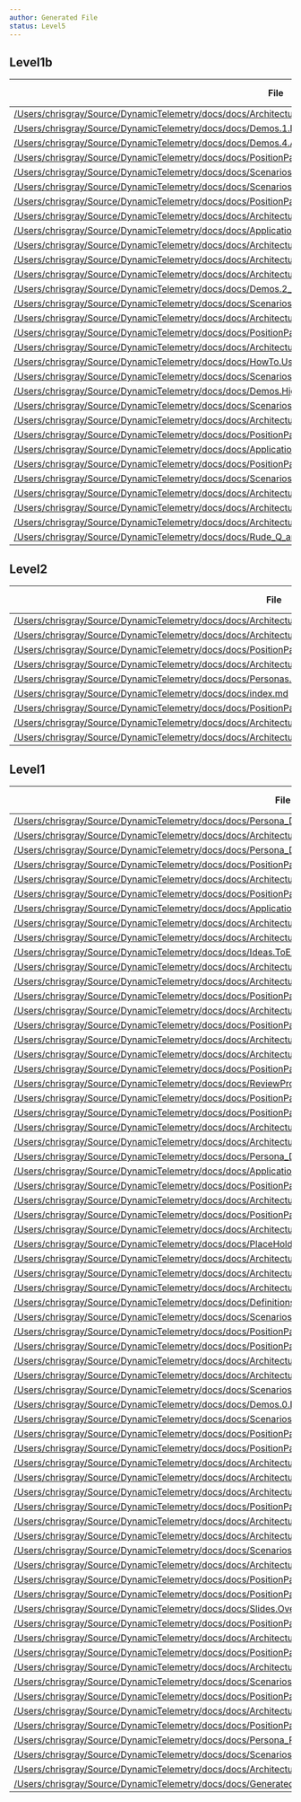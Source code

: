 ```yaml
---
author: Generated File
status: Level5
---
```

## Level1b

| File | Word Count |
|------|------------|
| [/Users/chrisgray/Source/DynamicTelemetry/docs/docs/Architecture.Action.Explanation.document.md](/Users/chrisgray/Source/DynamicTelemetry/docs/docs/Architecture.Action.Explanation.document.md)  | 124|
| [/Users/chrisgray/Source/DynamicTelemetry/docs/docs/Demos.1.DropChattyLog.md](/Users/chrisgray/Source/DynamicTelemetry/docs/docs/Demos.1.DropChattyLog.md)  | 1103|
| [/Users/chrisgray/Source/DynamicTelemetry/docs/docs/Demos.4.AddTelemetryDemo.md](/Users/chrisgray/Source/DynamicTelemetry/docs/docs/Demos.4.AddTelemetryDemo.md)  | 1084|
| [/Users/chrisgray/Source/DynamicTelemetry/docs/docs/PositionPaper.FileAndStreaming.document.md](/Users/chrisgray/Source/DynamicTelemetry/docs/docs/PositionPaper.FileAndStreaming.document.md)  | 229|
| [/Users/chrisgray/Source/DynamicTelemetry/docs/docs/Scenarios.Overview.document.md](/Users/chrisgray/Source/DynamicTelemetry/docs/docs/Scenarios.Overview.document.md)  | 180|
| [/Users/chrisgray/Source/DynamicTelemetry/docs/docs/Scenarios.Overview.DurableDashboards.Alerts.document.md](/Users/chrisgray/Source/DynamicTelemetry/docs/docs/Scenarios.Overview.DurableDashboards.Alerts.document.md)  | 569|
| [/Users/chrisgray/Source/DynamicTelemetry/docs/docs/PositionPaper.SharingDataAmongStakeHoldersIsHard.document.md](/Users/chrisgray/Source/DynamicTelemetry/docs/docs/PositionPaper.SharingDataAmongStakeHoldersIsHard.document.md)  | 180|
| [/Users/chrisgray/Source/DynamicTelemetry/docs/docs/Architecture.Components.Streaming.Observability.document.md](/Users/chrisgray/Source/DynamicTelemetry/docs/docs/Architecture.Components.Streaming.Observability.document.md)  | 59|
| [/Users/chrisgray/Source/DynamicTelemetry/docs/docs/Applications.FlightRecorder.MemoryLeak.document.md](/Users/chrisgray/Source/DynamicTelemetry/docs/docs/Applications.FlightRecorder.MemoryLeak.document.md)  | 211|
| [/Users/chrisgray/Source/DynamicTelemetry/docs/docs/Architecture.Components.Observer.Kernel.document.md](/Users/chrisgray/Source/DynamicTelemetry/docs/docs/Architecture.Components.Observer.Kernel.document.md)  | 68|
| [/Users/chrisgray/Source/DynamicTelemetry/docs/docs/Architecture.FlightRecorder.Overview.document.md](/Users/chrisgray/Source/DynamicTelemetry/docs/docs/Architecture.FlightRecorder.Overview.document.md)  | 915|
| [/Users/chrisgray/Source/DynamicTelemetry/docs/docs/Architecture.KeyConstructs.Overview.document.md](/Users/chrisgray/Source/DynamicTelemetry/docs/docs/Architecture.KeyConstructs.Overview.document.md)  | 653|
| [/Users/chrisgray/Source/DynamicTelemetry/docs/docs/Demos.2_DynamicProbe.md](/Users/chrisgray/Source/DynamicTelemetry/docs/docs/Demos.2_DynamicProbe.md)  | 277|
| [/Users/chrisgray/Source/DynamicTelemetry/docs/docs/Scenarios.Overview.Reliability.document.md](/Users/chrisgray/Source/DynamicTelemetry/docs/docs/Scenarios.Overview.Reliability.document.md)  | 2232|
| [/Users/chrisgray/Source/DynamicTelemetry/docs/docs/Architecture.FlightRecorder.ShortHorizons.document.md](/Users/chrisgray/Source/DynamicTelemetry/docs/docs/Architecture.FlightRecorder.ShortHorizons.document.md)  | 633|
| [/Users/chrisgray/Source/DynamicTelemetry/docs/docs/PositionPaper.DeliveryGuarantees.document.md](/Users/chrisgray/Source/DynamicTelemetry/docs/docs/PositionPaper.DeliveryGuarantees.document.md)  | 163|
| [/Users/chrisgray/Source/DynamicTelemetry/docs/docs/Architecture.Components.FiltersAndRouters.document.md](/Users/chrisgray/Source/DynamicTelemetry/docs/docs/Architecture.Components.FiltersAndRouters.document.md)  | 44|
| [/Users/chrisgray/Source/DynamicTelemetry/docs/docs/HowTo.UseThisDocumentation.document.md](/Users/chrisgray/Source/DynamicTelemetry/docs/docs/HowTo.UseThisDocumentation.document.md)  | 332|
| [/Users/chrisgray/Source/DynamicTelemetry/docs/docs/Scenarios.Overview.RedactingSecrets.document.md](/Users/chrisgray/Source/DynamicTelemetry/docs/docs/Scenarios.Overview.RedactingSecrets.document.md)  | 1090|
| [/Users/chrisgray/Source/DynamicTelemetry/docs/docs/Demos.HighLevel.Overview.md](/Users/chrisgray/Source/DynamicTelemetry/docs/docs/Demos.HighLevel.Overview.md)  | 1187|
| [/Users/chrisgray/Source/DynamicTelemetry/docs/docs/Scenarios.Overview.DeepDiagnostics.document.md](/Users/chrisgray/Source/DynamicTelemetry/docs/docs/Scenarios.Overview.DeepDiagnostics.document.md)  | 760|
| [/Users/chrisgray/Source/DynamicTelemetry/docs/docs/Architecture.FlightRecorder.LongHorizons.document.md](/Users/chrisgray/Source/DynamicTelemetry/docs/docs/Architecture.FlightRecorder.LongHorizons.document.md)  | 795|
| [/Users/chrisgray/Source/DynamicTelemetry/docs/docs/PositionPaper.ObserverEffect.document.md](/Users/chrisgray/Source/DynamicTelemetry/docs/docs/PositionPaper.ObserverEffect.document.md)  | 728|
| [/Users/chrisgray/Source/DynamicTelemetry/docs/docs/Applications.FlightRecorder.PriorToCrash.document.md](/Users/chrisgray/Source/DynamicTelemetry/docs/docs/Applications.FlightRecorder.PriorToCrash.document.md)  | 252|
| [/Users/chrisgray/Source/DynamicTelemetry/docs/docs/PositionPaper.TelemetryUmbilical.document.md](/Users/chrisgray/Source/DynamicTelemetry/docs/docs/PositionPaper.TelemetryUmbilical.document.md)  | 92|
| [/Users/chrisgray/Source/DynamicTelemetry/docs/docs/Scenarios.Overview.CostReduction.document.md](/Users/chrisgray/Source/DynamicTelemetry/docs/docs/Scenarios.Overview.CostReduction.document.md)  | 1391|
| [/Users/chrisgray/Source/DynamicTelemetry/docs/docs/Architecture.Overview.document.md](/Users/chrisgray/Source/DynamicTelemetry/docs/docs/Architecture.Overview.document.md)  | 330|
| [/Users/chrisgray/Source/DynamicTelemetry/docs/docs/Architecture.FlightRecorder.TraceHorizons.document.md](/Users/chrisgray/Source/DynamicTelemetry/docs/docs/Architecture.FlightRecorder.TraceHorizons.document.md)  | 466|
| [/Users/chrisgray/Source/DynamicTelemetry/docs/docs/Architecture.Components.Observer.InProcess.document.md](/Users/chrisgray/Source/DynamicTelemetry/docs/docs/Architecture.Components.Observer.InProcess.document.md)  | 53|
| [/Users/chrisgray/Source/DynamicTelemetry/docs/docs/Rude_Q_and_A.md](/Users/chrisgray/Source/DynamicTelemetry/docs/docs/Rude_Q_and_A.md)  | 748|


## Level2

| File | Word Count |
|------|------------|
| [/Users/chrisgray/Source/DynamicTelemetry/docs/docs/Architecture.Components.Processor.Overview.document.md](/Users/chrisgray/Source/DynamicTelemetry/docs/docs/Architecture.Components.Processor.Overview.document.md)  | 952|
| [/Users/chrisgray/Source/DynamicTelemetry/docs/docs/Architecture.Probes.Overview.document.md](/Users/chrisgray/Source/DynamicTelemetry/docs/docs/Architecture.Probes.Overview.document.md)  | 1395|
| [/Users/chrisgray/Source/DynamicTelemetry/docs/docs/PositionPaper.DurableIds_StructuredPayloads.document.md](/Users/chrisgray/Source/DynamicTelemetry/docs/docs/PositionPaper.DurableIds_StructuredPayloads.document.md)  | 1242|
| [/Users/chrisgray/Source/DynamicTelemetry/docs/docs/Architecture.Components.Processor.StateMachine.document.md](/Users/chrisgray/Source/DynamicTelemetry/docs/docs/Architecture.Components.Processor.StateMachine.document.md)  | 472|
| [/Users/chrisgray/Source/DynamicTelemetry/docs/docs/Personas.Overview.document.md](/Users/chrisgray/Source/DynamicTelemetry/docs/docs/Personas.Overview.document.md)  | 257|
| [/Users/chrisgray/Source/DynamicTelemetry/docs/docs/index.md](/Users/chrisgray/Source/DynamicTelemetry/docs/docs/index.md)  | 641|
| [/Users/chrisgray/Source/DynamicTelemetry/docs/docs/PositionPaper.ThinkLike.RTOS.document.md](/Users/chrisgray/Source/DynamicTelemetry/docs/docs/PositionPaper.ThinkLike.RTOS.document.md)  | 43|
| [/Users/chrisgray/Source/DynamicTelemetry/docs/docs/Architecture.Components.Processor.Language.md](/Users/chrisgray/Source/DynamicTelemetry/docs/docs/Architecture.Components.Processor.Language.md)  | 476|
| [/Users/chrisgray/Source/DynamicTelemetry/docs/docs/Architecture.Components.Processor.QueryLanguage.document.md](/Users/chrisgray/Source/DynamicTelemetry/docs/docs/Architecture.Components.Processor.QueryLanguage.document.md)  | 349|


## Level1

| File | Word Count |
|------|------------|
| [/Users/chrisgray/Source/DynamicTelemetry/docs/docs/Persona_Developer.document.md](/Users/chrisgray/Source/DynamicTelemetry/docs/docs/Persona_Developer.document.md)  | 153|
| [/Users/chrisgray/Source/DynamicTelemetry/docs/docs/Architecture.Action.StateCollection.document.md](/Users/chrisgray/Source/DynamicTelemetry/docs/docs/Architecture.Action.StateCollection.document.md)  | 13|
| [/Users/chrisgray/Source/DynamicTelemetry/docs/docs/Persona_DevOps.document.md](/Users/chrisgray/Source/DynamicTelemetry/docs/docs/Persona_DevOps.document.md)  | 110|
| [/Users/chrisgray/Source/DynamicTelemetry/docs/docs/PositionPaper.TriggeredFlightRecorder.document.md](/Users/chrisgray/Source/DynamicTelemetry/docs/docs/PositionPaper.TriggeredFlightRecorder.document.md)  | 13|
| [/Users/chrisgray/Source/DynamicTelemetry/docs/docs/Architecture.Components.ProcessorInstallation.Overview.document.md](/Users/chrisgray/Source/DynamicTelemetry/docs/docs/Architecture.Components.ProcessorInstallation.Overview.document.md)  | 46|
| [/Users/chrisgray/Source/DynamicTelemetry/docs/docs/PositionPaper.SelfDescribingProductionCode.document.md](/Users/chrisgray/Source/DynamicTelemetry/docs/docs/PositionPaper.SelfDescribingProductionCode.document.md)  | 19|
| [/Users/chrisgray/Source/DynamicTelemetry/docs/docs/Applications.InterestingApplications.document.md](/Users/chrisgray/Source/DynamicTelemetry/docs/docs/Applications.InterestingApplications.document.md)  | 10|
| [/Users/chrisgray/Source/DynamicTelemetry/docs/docs/Architecture.Probe.DTrace.document.md](/Users/chrisgray/Source/DynamicTelemetry/docs/docs/Architecture.Probe.DTrace.document.md)  | 18|
| [/Users/chrisgray/Source/DynamicTelemetry/docs/docs/Architecture.Probe.Breakpoint.document.md](/Users/chrisgray/Source/DynamicTelemetry/docs/docs/Architecture.Probe.Breakpoint.document.md)  | 103|
| [/Users/chrisgray/Source/DynamicTelemetry/docs/docs/Ideas.ToExpandOn.document.md](/Users/chrisgray/Source/DynamicTelemetry/docs/docs/Ideas.ToExpandOn.document.md)  | 146|
| [/Users/chrisgray/Source/DynamicTelemetry/docs/docs/Architecture.Probe.ptrace.document.md](/Users/chrisgray/Source/DynamicTelemetry/docs/docs/Architecture.Probe.ptrace.document.md)  | 13|
| [/Users/chrisgray/Source/DynamicTelemetry/docs/docs/Architecture.Components.FileBased.Observability.document.md](/Users/chrisgray/Source/DynamicTelemetry/docs/docs/Architecture.Components.FileBased.Observability.document.md)  | 10|
| [/Users/chrisgray/Source/DynamicTelemetry/docs/docs/PositionPaper.ScarcityAndHumans.md](/Users/chrisgray/Source/DynamicTelemetry/docs/docs/PositionPaper.ScarcityAndHumans.md)  | 15|
| [/Users/chrisgray/Source/DynamicTelemetry/docs/docs/Architecture.Action.FileCollection.document.md](/Users/chrisgray/Source/DynamicTelemetry/docs/docs/Architecture.Action.FileCollection.document.md)  | 13|
| [/Users/chrisgray/Source/DynamicTelemetry/docs/docs/PositionPaper.Actions.document.md](/Users/chrisgray/Source/DynamicTelemetry/docs/docs/PositionPaper.Actions.document.md)  | 13|
| [/Users/chrisgray/Source/DynamicTelemetry/docs/docs/Architecture.DesignPatterns.Counters.document.md](/Users/chrisgray/Source/DynamicTelemetry/docs/docs/Architecture.DesignPatterns.Counters.document.md)  | 10|
| [/Users/chrisgray/Source/DynamicTelemetry/docs/docs/Architecture.DesignPatterns.Triggers.document.md](/Users/chrisgray/Source/DynamicTelemetry/docs/docs/Architecture.DesignPatterns.Triggers.document.md)  | 10|
| [/Users/chrisgray/Source/DynamicTelemetry/docs/docs/PositionPaper.GuideToLogVerbosity.document.md](/Users/chrisgray/Source/DynamicTelemetry/docs/docs/PositionPaper.GuideToLogVerbosity.document.md)  | 17|
| [/Users/chrisgray/Source/DynamicTelemetry/docs/docs/ReviewProcess.document.md](/Users/chrisgray/Source/DynamicTelemetry/docs/docs/ReviewProcess.document.md)  | 98|
| [/Users/chrisgray/Source/DynamicTelemetry/docs/docs/PositionPaper.ProceduralizeNets.document.md](/Users/chrisgray/Source/DynamicTelemetry/docs/docs/PositionPaper.ProceduralizeNets.document.md)  | 16|
| [/Users/chrisgray/Source/DynamicTelemetry/docs/docs/PositionPaper.TriggeredCollections.document.md](/Users/chrisgray/Source/DynamicTelemetry/docs/docs/PositionPaper.TriggeredCollections.document.md)  | 13|
| [/Users/chrisgray/Source/DynamicTelemetry/docs/docs/Architecture.DesignPatterns.Queues.document.md](/Users/chrisgray/Source/DynamicTelemetry/docs/docs/Architecture.DesignPatterns.Queues.document.md)  | 10|
| [/Users/chrisgray/Source/DynamicTelemetry/docs/docs/Architecture.Action.VerboseLogs.document.md](/Users/chrisgray/Source/DynamicTelemetry/docs/docs/Architecture.Action.VerboseLogs.document.md)  | 13|
| [/Users/chrisgray/Source/DynamicTelemetry/docs/docs/Persona_DataAnalysis.document.md](/Users/chrisgray/Source/DynamicTelemetry/docs/docs/Persona_DataAnalysis.document.md)  | 122|
| [/Users/chrisgray/Source/DynamicTelemetry/docs/docs/Applications.Overview.InterestingApplications.document.md](/Users/chrisgray/Source/DynamicTelemetry/docs/docs/Applications.Overview.InterestingApplications.document.md)  | 7|
| [/Users/chrisgray/Source/DynamicTelemetry/docs/docs/PositionPaper.DynamicallyToggleLogs.document.md](/Users/chrisgray/Source/DynamicTelemetry/docs/docs/PositionPaper.DynamicallyToggleLogs.document.md)  | 13|
| [/Users/chrisgray/Source/DynamicTelemetry/docs/docs/Architecture.Components.Observer.External.OnBox.document.md](/Users/chrisgray/Source/DynamicTelemetry/docs/docs/Architecture.Components.Observer.External.OnBox.document.md)  | 62|
| [/Users/chrisgray/Source/DynamicTelemetry/docs/docs/PositionPaper.ClearFailuresViaSchema.document.md](/Users/chrisgray/Source/DynamicTelemetry/docs/docs/PositionPaper.ClearFailuresViaSchema.document.md)  | 17|
| [/Users/chrisgray/Source/DynamicTelemetry/docs/docs/Architecture.Probe.OpenTelemetry.document.md](/Users/chrisgray/Source/DynamicTelemetry/docs/docs/Architecture.Probe.OpenTelemetry.document.md)  | 13|
| [/Users/chrisgray/Source/DynamicTelemetry/docs/docs/PlaceHolder.document.md](/Users/chrisgray/Source/DynamicTelemetry/docs/docs/PlaceHolder.document.md)  | 18|
| [/Users/chrisgray/Source/DynamicTelemetry/docs/docs/Architecture.Probe.uprobes.document.md](/Users/chrisgray/Source/DynamicTelemetry/docs/docs/Architecture.Probe.uprobes.document.md)  | 13|
| [/Users/chrisgray/Source/DynamicTelemetry/docs/docs/Architecture.Action.ConfigCollection.document.md](/Users/chrisgray/Source/DynamicTelemetry/docs/docs/Architecture.Action.ConfigCollection.document.md)  | 13|
| [/Users/chrisgray/Source/DynamicTelemetry/docs/docs/Architecture.Action.MemoryDump.document.md](/Users/chrisgray/Source/DynamicTelemetry/docs/docs/Architecture.Action.MemoryDump.document.md)  | 10|
| [/Users/chrisgray/Source/DynamicTelemetry/docs/docs/Definitions.document.md](/Users/chrisgray/Source/DynamicTelemetry/docs/docs/Definitions.document.md)  | 19|
| [/Users/chrisgray/Source/DynamicTelemetry/docs/docs/Scenarios.EventSuppression.document.md](/Users/chrisgray/Source/DynamicTelemetry/docs/docs/Scenarios.EventSuppression.document.md)  | 15|
| [/Users/chrisgray/Source/DynamicTelemetry/docs/docs/PositionPaper.TestingWithEntropy.document.md](/Users/chrisgray/Source/DynamicTelemetry/docs/docs/PositionPaper.TestingWithEntropy.document.md)  | 14|
| [/Users/chrisgray/Source/DynamicTelemetry/docs/docs/PositionPaper.ConvertLogsToMetrics.document.md](/Users/chrisgray/Source/DynamicTelemetry/docs/docs/PositionPaper.ConvertLogsToMetrics.document.md)  | 17|
| [/Users/chrisgray/Source/DynamicTelemetry/docs/docs/Architecture.Components.Observer.External.OffBox.document.md](/Users/chrisgray/Source/DynamicTelemetry/docs/docs/Architecture.Components.Observer.External.OffBox.document.md)  | 97|
| [/Users/chrisgray/Source/DynamicTelemetry/docs/docs/Architecture.Action.ProcessExecution.document.md](/Users/chrisgray/Source/DynamicTelemetry/docs/docs/Architecture.Action.ProcessExecution.document.md)  | 13|
| [/Users/chrisgray/Source/DynamicTelemetry/docs/docs/Scenarios.ConvertLogsToMetrics.document.md](/Users/chrisgray/Source/DynamicTelemetry/docs/docs/Scenarios.ConvertLogsToMetrics.document.md)  | 15|
| [/Users/chrisgray/Source/DynamicTelemetry/docs/docs/Demos.0.DynamicID.md](/Users/chrisgray/Source/DynamicTelemetry/docs/docs/Demos.0.DynamicID.md)  | 722|
| [/Users/chrisgray/Source/DynamicTelemetry/docs/docs/Scenarios.EventFieldSuppression.document.md](/Users/chrisgray/Source/DynamicTelemetry/docs/docs/Scenarios.EventFieldSuppression.document.md)  | 16|
| [/Users/chrisgray/Source/DynamicTelemetry/docs/docs/PositionPaper.TraditionalTesting.md](/Users/chrisgray/Source/DynamicTelemetry/docs/docs/PositionPaper.TraditionalTesting.md)  | 15|
| [/Users/chrisgray/Source/DynamicTelemetry/docs/docs/PositionPaper.ConfigurationDeployment.document.md](/Users/chrisgray/Source/DynamicTelemetry/docs/docs/PositionPaper.ConfigurationDeployment.document.md)  | 71|
| [/Users/chrisgray/Source/DynamicTelemetry/docs/docs/Architecture.Probe.user_events.document.md](/Users/chrisgray/Source/DynamicTelemetry/docs/docs/Architecture.Probe.user_events.document.md)  | 13|
| [/Users/chrisgray/Source/DynamicTelemetry/docs/docs/Architecture.Action.CPUSample.document.md](/Users/chrisgray/Source/DynamicTelemetry/docs/docs/Architecture.Action.CPUSample.document.md)  | 13|
| [/Users/chrisgray/Source/DynamicTelemetry/docs/docs/Architecture.DesignPatterns.DesignPatterns.Overview.document.md](/Users/chrisgray/Source/DynamicTelemetry/docs/docs/Architecture.DesignPatterns.DesignPatterns.Overview.document.md)  | 14|
| [/Users/chrisgray/Source/DynamicTelemetry/docs/docs/PositionPaper.DefiningProduction.document.md](/Users/chrisgray/Source/DynamicTelemetry/docs/docs/PositionPaper.DefiningProduction.document.md)  | 27|
| [/Users/chrisgray/Source/DynamicTelemetry/docs/docs/Architecture.DesignPatterns.Toggles.document.md](/Users/chrisgray/Source/DynamicTelemetry/docs/docs/Architecture.DesignPatterns.Toggles.document.md)  | 10|
| [/Users/chrisgray/Source/DynamicTelemetry/docs/docs/Architecture.Probe.eBPF.document.md](/Users/chrisgray/Source/DynamicTelemetry/docs/docs/Architecture.Probe.eBPF.document.md)  | 13|
| [/Users/chrisgray/Source/DynamicTelemetry/docs/docs/Scenarios.EventAggregation.document.md](/Users/chrisgray/Source/DynamicTelemetry/docs/docs/Scenarios.EventAggregation.document.md)  | 15|
| [/Users/chrisgray/Source/DynamicTelemetry/docs/docs/Architecture.Probe.ETW.document.md](/Users/chrisgray/Source/DynamicTelemetry/docs/docs/Architecture.Probe.ETW.document.md)  | 13|
| [/Users/chrisgray/Source/DynamicTelemetry/docs/docs/PositionPaper.PositionPapers.Overview.document.md](/Users/chrisgray/Source/DynamicTelemetry/docs/docs/PositionPaper.PositionPapers.Overview.document.md)  | 13|
| [/Users/chrisgray/Source/DynamicTelemetry/docs/docs/PositionPaper.AuditingProductionCode.document.md](/Users/chrisgray/Source/DynamicTelemetry/docs/docs/PositionPaper.AuditingProductionCode.document.md)  | 20|
| [/Users/chrisgray/Source/DynamicTelemetry/docs/docs/Slides.Overview.Presentation.md](/Users/chrisgray/Source/DynamicTelemetry/docs/docs/Slides.Overview.Presentation.md)  | 377|
| [/Users/chrisgray/Source/DynamicTelemetry/docs/docs/PositionPaper.ProbeRiskLevels.document.md](/Users/chrisgray/Source/DynamicTelemetry/docs/docs/PositionPaper.ProbeRiskLevels.document.md)  | 61|
| [/Users/chrisgray/Source/DynamicTelemetry/docs/docs/Architecture.DesignPatterns.Valves.document.md](/Users/chrisgray/Source/DynamicTelemetry/docs/docs/Architecture.DesignPatterns.Valves.document.md)  | 10|
| [/Users/chrisgray/Source/DynamicTelemetry/docs/docs/PositionPaper.FlightRecorder.document.md](/Users/chrisgray/Source/DynamicTelemetry/docs/docs/PositionPaper.FlightRecorder.document.md)  | 17|
| [/Users/chrisgray/Source/DynamicTelemetry/docs/docs/Architecture.Action.FlightRecorder.document.md](/Users/chrisgray/Source/DynamicTelemetry/docs/docs/Architecture.Action.FlightRecorder.document.md)  | 33|
| [/Users/chrisgray/Source/DynamicTelemetry/docs/docs/Scenarios.ExtractingMemoryWithUProbe.document.md](/Users/chrisgray/Source/DynamicTelemetry/docs/docs/Scenarios.ExtractingMemoryWithUProbe.document.md)  | 15|
| [/Users/chrisgray/Source/DynamicTelemetry/docs/docs/PositionPaper.ABTestingWithRichDiagnostics.document.md](/Users/chrisgray/Source/DynamicTelemetry/docs/docs/PositionPaper.ABTestingWithRichDiagnostics.document.md)  | 14|
| [/Users/chrisgray/Source/DynamicTelemetry/docs/docs/Architecture.FlightRecorder.CubbyHole.document.md](/Users/chrisgray/Source/DynamicTelemetry/docs/docs/Architecture.FlightRecorder.CubbyHole.document.md)  | 15|
| [/Users/chrisgray/Source/DynamicTelemetry/docs/docs/PositionPaper.ProbeToHeader.document.md](/Users/chrisgray/Source/DynamicTelemetry/docs/docs/PositionPaper.ProbeToHeader.document.md)  | 15|
| [/Users/chrisgray/Source/DynamicTelemetry/docs/docs/Persona_ProjectManager.document.md](/Users/chrisgray/Source/DynamicTelemetry/docs/docs/Persona_ProjectManager.document.md)  | 121|
| [/Users/chrisgray/Source/DynamicTelemetry/docs/docs/Scenarios.ChangingEnvironments.document.md](/Users/chrisgray/Source/DynamicTelemetry/docs/docs/Scenarios.ChangingEnvironments.document.md)  | 15|
| [/Users/chrisgray/Source/DynamicTelemetry/docs/docs/Architecture.Action.PacketCapture.document.md](/Users/chrisgray/Source/DynamicTelemetry/docs/docs/Architecture.Action.PacketCapture.document.md)  | 14|
| [/Users/chrisgray/Source/DynamicTelemetry/docs/docs/GeneratedFileStatus.md](/Users/chrisgray/Source/DynamicTelemetry/docs/docs/GeneratedFileStatus.md)  | 7|


